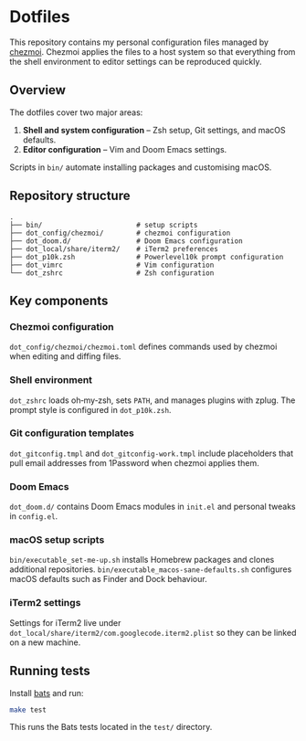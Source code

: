 # Dotfiles

This repository contains my personal configuration files managed by [chezmoi](https://www.chezmoi.io/). Chezmoi applies the files to a host system so that everything from the shell environment to editor settings can be reproduced quickly.

## Overview

The dotfiles cover two major areas:

1. **Shell and system configuration** – Zsh setup, Git settings, and macOS defaults.
2. **Editor configuration** – Vim and Doom Emacs settings.

Scripts in `bin/` automate installing packages and customising macOS.

## Repository structure

```
.
├── bin/                       # setup scripts
├── dot_config/chezmoi/        # chezmoi configuration
├── dot_doom.d/                # Doom Emacs configuration
├── dot_local/share/iterm2/    # iTerm2 preferences
├── dot_p10k.zsh               # Powerlevel10k prompt configuration
├── dot_vimrc                  # Vim configuration
└── dot_zshrc                  # Zsh configuration
```

## Key components

### Chezmoi configuration
`dot_config/chezmoi/chezmoi.toml` defines commands used by chezmoi when editing and diffing files.

### Shell environment
`dot_zshrc` loads oh‑my‑zsh, sets `PATH`, and manages plugins with zplug. The prompt style is configured in `dot_p10k.zsh`.

### Git configuration templates
`dot_gitconfig.tmpl` and `dot_gitconfig-work.tmpl` include placeholders that pull email addresses from 1Password when chezmoi applies them.

### Doom Emacs
`dot_doom.d/` contains Doom Emacs modules in `init.el` and personal tweaks in `config.el`.

### macOS setup scripts
`bin/executable_set-me-up.sh` installs Homebrew packages and clones additional repositories. `bin/executable_macos-sane-defaults.sh` configures macOS defaults such as Finder and Dock behaviour.

### iTerm2 settings
Settings for iTerm2 live under `dot_local/share/iterm2/com.googlecode.iterm2.plist` so they can be linked on a new machine.

## Running tests

Install [bats](https://bats-core.readthedocs.io/) and run:

```bash
make test
```

This runs the Bats tests located in the `test/` directory.
